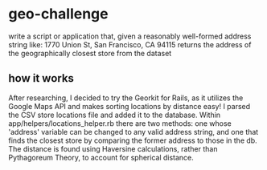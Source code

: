 # geo-challenge
write a script or application that, given a reasonably well-formed address string like:
1770 Union St, San Francisco, CA 94115
returns the address of the geographically closest store from the dataset


## how it works
After researching, I decided to try the Georkit for Rails, as it utilizes the Google Maps API and makes sorting locations by distance easy! 
I parsed the CSV store locations file and added it to the database. 
Within app/helpers/locations_helper.rb there are two methods: one whose 'address' variable can be changed to any valid address string, and one that finds the closest store by comparing the former address to those in the db.
The distance is found using Haversine calculations, rather than Pythagoreum Theory, to account for spherical distance. 
